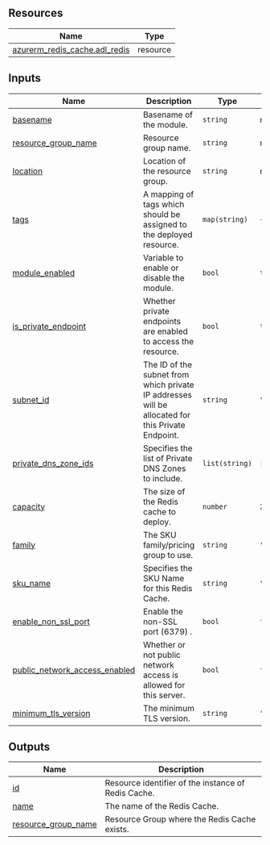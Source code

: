 <!-- BEGIN_TF_DOCS -->
## Resources

| Name | Type |
|------|------|
| [azurerm_redis_cache.adl_redis](https://registry.terraform.io/providers/hashicorp/azurerm/latest/docs/resources/redis_cache) | resource |

## Inputs

| Name | Description | Type | Default | Required |
|------|-------------|------|---------|:--------:|
| <a name="input_basename"></a> [basename](#input\_basename) | Basename of the module. | `string` | n/a | yes |
| <a name="input_resource_group_name"></a> [resource\_group\_name](#input\_resource\_group\_name) | Resource group name. | `string` | n/a | yes |
| <a name="input_location"></a> [location](#input\_location) | Location of the resource group. | `string` | n/a | yes |
| <a name="input_tags"></a> [tags](#input\_tags) | A mapping of tags which should be assigned to the deployed resource. | `map(string)` | `{}` | no |
| <a name="input_module_enabled"></a> [module\_enabled](#input\_module\_enabled) | Variable to enable or disable the module. | `bool` | `true` | no |
| <a name="input_is_private_endpoint"></a> [is\_private\_endpoint](#input\_is\_private\_endpoint) | Whether private endpoints are enabled to access the resource. | `bool` | `true` | no |
| <a name="input_subnet_id"></a> [subnet\_id](#input\_subnet\_id) | The ID of the subnet from which private IP addresses will be allocated for this Private Endpoint. | `string` | `""` | no |
| <a name="input_private_dns_zone_ids"></a> [private\_dns\_zone\_ids](#input\_private\_dns\_zone\_ids) | Specifies the list of Private DNS Zones to include. | `list(string)` | `[]` | no |
| <a name="input_capacity"></a> [capacity](#input\_capacity) | The size of the Redis cache to deploy. | `number` | `2` | no |
| <a name="input_family"></a> [family](#input\_family) | The SKU family/pricing group to use. | `string` | `"C"` | no |
| <a name="input_sku_name"></a> [sku\_name](#input\_sku\_name) | Specifies the SKU Name for this Redis Cache. | `string` | `"Standard"` | no |
| <a name="input_enable_non_ssl_port"></a> [enable\_non\_ssl\_port](#input\_enable\_non\_ssl\_port) | Enable the non-SSL port (6379) . | `bool` | `false` | no |
| <a name="input_public_network_access_enabled"></a> [public\_network\_access\_enabled](#input\_public\_network\_access\_enabled) | Whether or not public network access is allowed for this server. | `bool` | `false` | no |
| <a name="input_minimum_tls_version"></a> [minimum\_tls\_version](#input\_minimum\_tls\_version) | The minimum TLS version. | `string` | `"1.2"` | no |

## Outputs

| Name | Description |
|------|-------------|
| <a name="output_id"></a> [id](#output\_id) | Resource identifier of the instance of Redis Cache. |
| <a name="output_name"></a> [name](#output\_name) | The name of the Redis Cache. |
| <a name="output_resource_group_name"></a> [resource\_group\_name](#output\_resource\_group\_name) | Resource Group where the Redis Cache exists. |
<!-- END_TF_DOCS -->